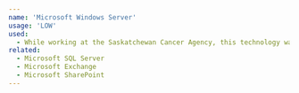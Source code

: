 ```yaml
---
name: 'Microsoft Windows Server'
usage: 'LOW'
used:
  - While working at the Saskatchewan Cancer Agency, this technology was used for managing various services for users
related:
  - Microsoft SQL Server
  - Microsoft Exchange
  - Microsoft SharePoint
---
```

